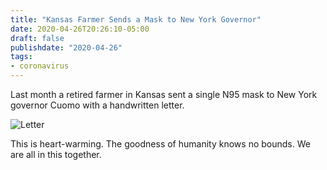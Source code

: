 ```yaml
---
title: "Kansas Farmer Sends a Mask to New York Governor"
date: 2020-04-26T20:26:10-05:00
draft: false
publishdate: "2020-04-26"
tags:
- coronavirus
---
```


Last month a retired farmer in Kansas sent a single N95 mask to New York governor Cuomo with a handwritten letter.

![Letter](/img/cuomo-letter.jpg)

This is heart-warming. The goodness of humanity knows no bounds. We are all in this together.
